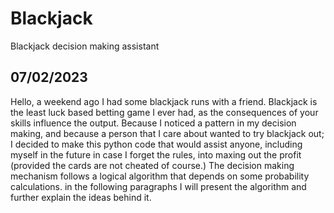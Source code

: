 # Blackjack
Blackjack decision making assistant

## 07/02/2023

Hello, a weekend ago I had some blackjack runs with a friend. Blackjack is the least luck based betting game I ever had, as the consequences of your skills influence the output.
Because I noticed a pattern in my decision making, and because a person that I care about wanted to try blackjack out; I decided to make this python code that would assist anyone, including myself in the future in case I forget the rules,
into maxing out the profit (provided the cards are not cheated of course.)
The decision making mechanism follows a logical algorithm that depends on some probability calculations. in the following paragraphs I will present the algorithm and further explain the ideas behind it.

